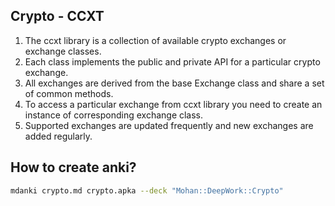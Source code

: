 ## Crypto - CCXT
1. The ccxt library is a collection of available crypto exchanges or exchange classes.
2. Each class implements the public and private API for a particular crypto exchange.
3. All exchanges are derived from the base Exchange class and share a set of common methods.
4. To access a particular exchange from ccxt library you need to create an instance of corresponding exchange class.
5. Supported exchanges are updated frequently and new exchanges are added regularly.

## How to create anki?
```bash
mdanki crypto.md crypto.apka --deck "Mohan::DeepWork::Crypto"
```
